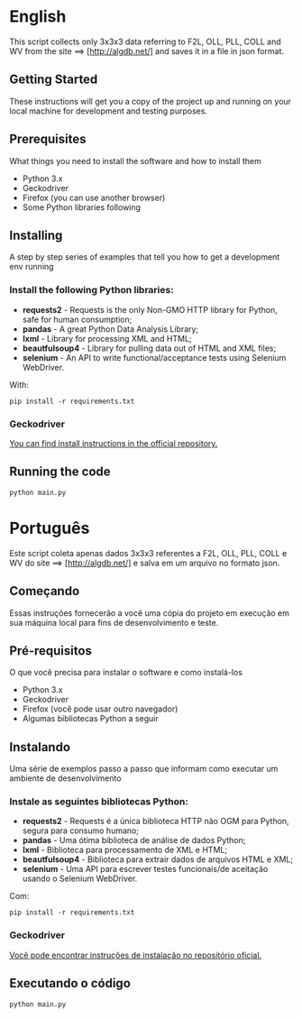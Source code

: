 # English

This script collects only 3x3x3 data referring to F2L, OLL, PLL, COLL and WV from the site ==> [http://algdb.net/] and saves it in a file in json format.

## Getting Started

These instructions will get you a copy of the project up and running on your local machine for development and testing purposes.

## Prerequisites

What things you need to install the software and how to install them

* Python 3.x
* Geckodriver
* Firefox (you can use another browser)
* Some Python libraries following

## Installing

A step by step series of examples that tell you how to get a development env running

### Install the following Python libraries:

 * **requests2** - Requests is the only Non-GMO HTTP library for Python, safe for human consumption;
 * **pandas** - A great Python Data Analysis Library;
 * **lxml** - Library for processing XML and HTML;
 * **beautfulsoup4** - Library for pulling data out of HTML and XML files;
 * **selenium** - An API to write functional/acceptance tests using Selenium WebDriver.

With:
```
pip install -r requirements.txt
```

### Geckodriver 

[You can find install instructions in the official repository.](https://github.com/mozilla/geckodriver/releases)


## Running the code

```
python main.py
```

# Português

Este script coleta apenas dados 3x3x3 referentes a F2L, OLL, PLL, COLL e WV do site ==> [http://algdb.net/] e salva em um arquivo no formato json.

## Começando

Essas instruções fornecerão a você uma cópia do projeto em execução em sua máquina local para fins de desenvolvimento e teste.

## Pré-requisitos

O que você precisa para instalar o software e como instalá-los

* Python 3.x
* Geckodriver
* Firefox (você pode usar outro navegador)
* Algumas bibliotecas Python a seguir

## Instalando

Uma série de exemplos passo a passo que informam como executar um ambiente de desenvolvimento

### Instale as seguintes bibliotecas Python:

 * **requests2** - Requests é a única biblioteca HTTP não OGM para Python, segura para consumo humano;
 * **pandas** - Uma ótima biblioteca de análise de dados Python;
 * **lxml** - Biblioteca para processamento de XML e HTML;
 * **beautfulsoup4** - Biblioteca para extrair dados de arquivos HTML e XML;
 * **selenium** - Uma API para escrever testes funcionais/de aceitação usando o Selenium WebDriver.

Com:
```
pip install -r requirements.txt
```

### Geckodriver

[Você pode encontrar instruções de instalação no repositório oficial.](https://github.com/mozilla/geckodriver/releases)


## Executando o código

```
python main.py
```
